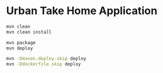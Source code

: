 # Urban Take Home Application

```bash
mvn clean
mvn clean install

mvn package
mvn deploy

mvn -Dmaven.deploy.skip deploy
mvn -Ddockerfile.skip deploy
```